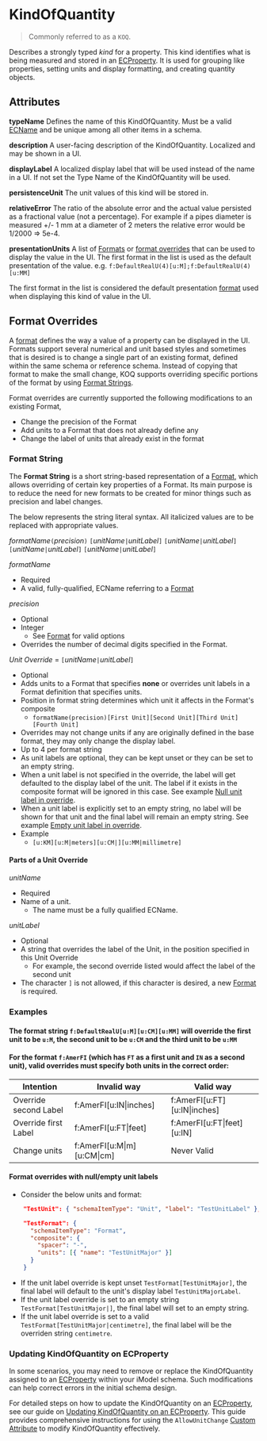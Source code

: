 # KindOfQuantity

> Commonly referred to as a `KOQ`.

Describes a strongly typed *kind* for a property. This kind identifies what is being measured and stored in an [ECProperty](./ec-property.md). It is used for grouping like properties, setting units and display formatting, and creating quantity objects.

## Attributes

**typeName** Defines the name of this KindOfQuantity. Must be a valid [ECName](./ec-name.md) and be unique among all other items in a schema.

**description** A user-facing description of the KindOfQuantity. Localized and may be shown in a UI.

**displayLabel** A localized display label that will be used instead of the name in a UI. If not set the Type Name of the KindOfQuantity will be used.

**persistenceUnit** The unit values of this kind will be stored in.

**relativeError** The ratio of the absolute error and the actual value persisted as a fractional value (not a percentage).  For example if a pipes diameter is measured +/- 1 mm at a diameter of 2 meters the relative error would be 1/2000 => 5e-4.

**presentationUnits** A list of [Formats](./ec-format.md) or [format overrides](#format-overrides) that can be used to display the value in the UI.  The first format in the list is used as the default presentation of the value.  e.g. `f:DefaultRealU(4)[u:M];f:DefaultRealU(4)[u:MM]`

The first format in the list is considered the default presentation [format](./ec-format.md) used when displaying this kind of value in the UI.

## Format Overrides

A [format](./ec-format.md) defines the way a value of a property can be displayed in the UI.  Formats support several numerical and unit based styles and sometimes that is desired is to change a single part of an existing format, defined within the same schema or reference schema.  Instead of copying that format to make the small change, KOQ supports overriding specific portions of the format by using [Format Strings](#format-string).

Format overrides are currently supported the following modifications to an existing Format,

- Change the precision of the Format
- Add units to a Format that does not already define any
- Change the label of units that already exist in the format

### Format String

The **Format String** is a short string-based representation of a [Format](./ec-format.md), which allows overriding of certain key properties of a Format.
Its main purpose is to reduce the need for new formats to be created for minor things such as precision and label changes.

The below represents the string literal syntax. All italicized values are to be replaced with appropriate values.

*formatName*`(`*precision*`)` `[`*unitName*`|`*unitLabel*`]` `[`*unitName*`|`*unitLabel*`]` `[`*unitName*`|`*unitLabel*`]` `[`*unitName*`|`*unitLabel*`]`

*formatName*

- Required
- A valid, fully-qualified, ECName referring to a [Format](./ec-format.md)

*precision*

- Optional
- Integer
  - See [Format](./ec-format.md) for valid options
- Overrides the number of decimal digits specified in the Format.

*Unit Override* = `[`*unitName*`|`*unitLabel*`]`

- Optional
- Adds units to a Format that specifies **none** or overrides unit labels in a Format definition that specifies units.
- Position in format string determines which unit it affects in the Format's composite
  - `formatName(precision)[First Unit][Second Unit][Third Unit][Fourth Unit]`
- Overrides may not change units if any are originally defined in the base format, they may only change the display label.
- Up to 4 per format string
- As unit labels are optional, they can be kept unset or they can be set to an empty string.
- When a unit label is not specified in the override, the label will get defaulted to the display label of the unit. The label if it exists in the composite format will be ignored in this case. See example [Null unit label in override](#format-overrides-with-nullempty-unit-labels).
- When a unit label is explicitly set to an empty string, no label will be shown for that unit and the final label will remain an empty string. See example [Empty unit label in override](#format-overrides-with-nullempty-unit-labels).
- Example
  - `[u:KM][u:M|meters][u:CM|][u:MM|millimetre]`

#### Parts of a Unit Override

*unitName*

- Required
- Name of a unit.
  - The name must be a fully qualified ECName.

*unitLabel*

- Optional
- A string that overrides the label of the Unit, in the position specified in this Unit Override
  - For example, the second override listed would affect the label of the second unit
- The character `]` is not allowed, if this character is desired, a new [Format](./ec-format.md) is required.

### Examples

  #### The format string `f:DefaultRealU[u:M][u:CM][u:MM]` will override the first unit to be `u:M`, the second unit to be `u:CM` and the third unit to be `u:MM`

  #### For the format `f:AmerFI` (which has `FT` as a first unit and `IN` as a second unit), valid overrides must specify both units in the correct order:

| Intention             | Invalid way                        | Valid way                        |
|-----------------------|------------------------------------|----------------------------------|
| Override second Label | f:AmerFI[u:IN&#124;inches]         | f:AmerFI[u:FT][u:IN&#124;inches] |
| Override first Label  | f:AmerFI[u:FT&#124;feet]           | f:AmerFI[u:FT&#124;feet][u:IN]   |
| Change units          | f:AmerFI[u:M&#124;m][u:CM&#124;cm] | Never Valid                      |

 #### Format overrides with null/empty unit labels
  - Consider the below units and format:

  ```json
      "TestUnit": { "schemaItemType": "Unit", "label": "TestUnitLabel" },

      "TestFormat": {
        "schemaItemType": "Format",
        "composite": {
          "spacer": "-",
          "units": [{ "name": "TestUnitMajor" }]
        }
      }
  ```
  - If the unit label override is kept unset `TestFormat[TestUnitMajor]`, the final label will default to the unit's display label `TestUnitMajorLabel`.
  - If the unit label override is set to an empty string `TestFormat[TestUnitMajor|]`, the final label will set to an empty string.
  - If the unit label override is set to a valid `TestFormat[TestUnitMajor|centimetre]`, the final label will be the overriden string `centimetre`.

### Updating KindOfQuantity on ECProperty

In some scenarios, you may need to remove or replace the KindOfQuantity assigned to an [ECProperty](./ec-property.md) within your iModel schema. Such modifications can help correct errors in the initial schema design.

For detailed steps on how to update the KindOfQuantity on an [ECProperty](./ec-property.md), see our guide on [Updating KindOfQuantity on an ECProperty](update-koq-on-property.md). This guide provides comprehensive instructions for using the `AllowUnitChange` [Custom Attribute](./ec-custom-attributes.md) to modify KindOfQuantity effectively.
